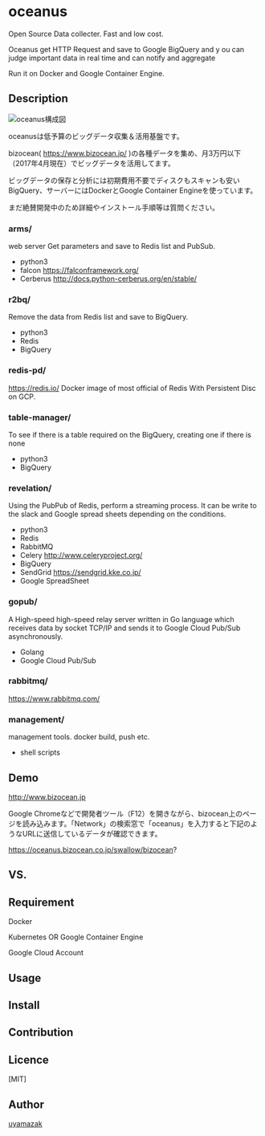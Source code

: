 oceanus
========

Open Source Data collecter. Fast and low cost.

Oceanus get HTTP Request and save to Google BigQuery and
y ou can judge important data in real time and can notify and aggregate

Run it on Docker and Google Container Engine.

## Description
![oceanus構成図](https://docs.google.com/a/bizocean.co.jp/drawings/d/1R_UMH1IGs_pE5TRjOmmMdp1_FyT5rRx8KfuPZxvLDK4/pub?w=1018&h=964 "oceanus構成図")

oceanusは低予算のビッグデータ収集＆活用基盤です。

bizocean( https://www.bizocean.jp/ )の各種データを集め、月3万円以下（2017年4月現在）でビッグデータを活用してます。

ビッグデータの保存と分析には初期費用不要でディスクもスキャンも安いBigQuery、サーバーにはDockerとGoogle Container Engineを使っています。

まだ絶賛開発中のため詳細やインストール手順等は質問ください。

### arms/
web server
Get parameters and save to Redis list and PubSub.

- python3
- falcon https://falconframework.org/
- Cerberus http://docs.python-cerberus.org/en/stable/

### r2bq/
Remove the data from Redis list and save to BigQuery.

- python3
- Redis
- BigQuery

### redis-pd/
https://redis.io/
Docker image of most official of Redis With Persistent Disc on GCP.


### table-manager/
To see if there is a table required on the BigQuery, creating one if there is none

- python3
- BigQuery

### revelation/
Using the PubPub of Redis, perform a streaming process.
It can be write to the slack and Google spread sheets depending on the conditions.

- python3
- Redis
- RabbitMQ
- Celery http://www.celeryproject.org/
- BigQuery
- SendGrid https://sendgrid.kke.co.jp/
- Google SpreadSheet

### gopub/
A High-speed high-speed relay server written in Go language which receives data by socket TCP/IP and sends it to Google Cloud Pub/Sub asynchronously.

- Golang
- Google Cloud Pub/Sub

### rabbitmq/
https://www.rabbitmq.com/

### management/
management tools. docker build, push etc.

- shell scripts

## Demo
http://www.bizocean.jp

Google Chromeなどで開発者ツール（F12）を開きながら、bizocean上のページを読み込みます。「Network」の検索窓で「oceanus」を入力すると下記のようなURLに送信しているデータが確認できます。

https://oceanus.bizocean.co.jp/swallow/bizocean?

## VS.

## Requirement

Docker

Kubernetes OR Google Container Engine

Google Cloud Account

## Usage


## Install


## Contribution


## Licence

[MIT]

## Author

[uyamazak](http://uyamazak.hatenablog.com/)


